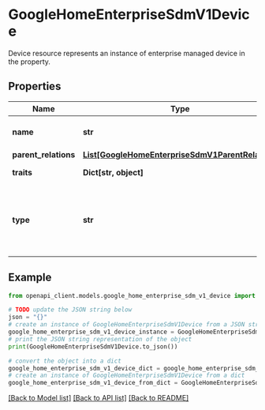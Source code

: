 # GoogleHomeEnterpriseSdmV1Device

Device resource represents an instance of enterprise managed device in the property.

## Properties

Name | Type | Description | Notes
------------ | ------------- | ------------- | -------------
**name** | **str** | Required. The resource name of the device. For example: \&quot;enterprises/XYZ/devices/123\&quot;. | [optional] 
**parent_relations** | [**List[GoogleHomeEnterpriseSdmV1ParentRelation]**](GoogleHomeEnterpriseSdmV1ParentRelation.md) | Assignee details of the device. | [optional] 
**traits** | **Dict[str, object]** | Output only. Device traits. | [optional] [readonly] 
**type** | **str** | Output only. Type of the device for general display purposes. For example: \&quot;THERMOSTAT\&quot;. The device type should not be used to deduce or infer functionality of the actual device it is assigned to. Instead, use the returned traits for the device. | [optional] [readonly] 

## Example

```python
from openapi_client.models.google_home_enterprise_sdm_v1_device import GoogleHomeEnterpriseSdmV1Device

# TODO update the JSON string below
json = "{}"
# create an instance of GoogleHomeEnterpriseSdmV1Device from a JSON string
google_home_enterprise_sdm_v1_device_instance = GoogleHomeEnterpriseSdmV1Device.from_json(json)
# print the JSON string representation of the object
print(GoogleHomeEnterpriseSdmV1Device.to_json())

# convert the object into a dict
google_home_enterprise_sdm_v1_device_dict = google_home_enterprise_sdm_v1_device_instance.to_dict()
# create an instance of GoogleHomeEnterpriseSdmV1Device from a dict
google_home_enterprise_sdm_v1_device_from_dict = GoogleHomeEnterpriseSdmV1Device.from_dict(google_home_enterprise_sdm_v1_device_dict)
```
[[Back to Model list]](../README.md#documentation-for-models) [[Back to API list]](../README.md#documentation-for-api-endpoints) [[Back to README]](../README.md)


